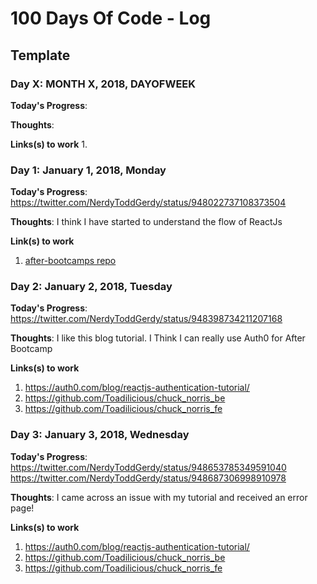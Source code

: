# 100 Days Of Code - Log

<!-- ### Day 0: February 30, 2016 (Example 1)-->
<!-- ##### (delete me or comment me out)-->

<!--**Today's Progress**: Fixed CSS, worked on canvas functionality for the app.-->

<!--**Thoughts:** I really struggled with CSS, but, overall, I feel like I am slowly getting better at it. Canvas is still new for me, but I managed to figure out some basic functionality.-->

<!--**Link to work:** [Calculator App](http://www.example.com) -->

## Template
### Day X: MONTH X, 2018, DAYOFWEEK

**Today's Progress**:

**Thoughts**:

**Links(s) to work**
1.


### Day 1: January 1, 2018, Monday

**Today's Progress**: https://twitter.com/NerdyToddGerdy/status/948022737108373504

**Thoughts**: I think I have started to understand the flow of ReactJs

**Link(s) to work**
1. [after-bootcamps repo](https://github.com/After-bootcamp/dashboard)


### Day 2: January 2, 2018, Tuesday

**Today's Progress**: https://twitter.com/NerdyToddGerdy/status/948398734211207168

**Thoughts**: I like this blog tutorial.  I Think I can really use Auth0 for After Bootcamp

**Links(s) to work**
1. https://auth0.com/blog/reactjs-authentication-tutorial/
2. https://github.com/Toadilicious/chuck_norris_be
3. https://github.com/Toadilicious/chuck_norris_fe


### Day 3: January 3, 2018, Wednesday

**Today's Progress**: https://twitter.com/NerdyToddGerdy/status/948653785349591040
                      https://twitter.com/NerdyToddGerdy/status/948687306998910978

**Thoughts**:  I came across an issue with my tutorial and received an error page!

**Links(s) to work**
1. https://auth0.com/blog/reactjs-authentication-tutorial/
2. https://github.com/Toadilicious/chuck_norris_be
3. https://github.com/Toadilicious/chuck_norris_fe
